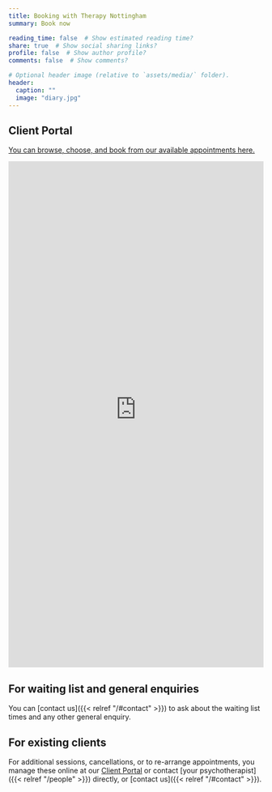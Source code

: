 ```yaml
---
title: Booking with Therapy Nottingham
summary: Book now

reading_time: false  # Show estimated reading time?
share: true  # Show social sharing links?
profile: false  # Show author profile?
comments: false  # Show comments?

# Optional header image (relative to `assets/media/` folder).
header:
  caption: ""
  image: "diary.jpg"
---
```


## Client Portal

[You can browse, choose, and book from our available appointments here.](https://clientportal.uk.powerdiary.com/clientportal/therapynottingham)

<iframe src="https://clientportal.uk.powerdiary.com/clientportal/therapynottingham" 
  id = "powerdiary_portal"  
  height = "1000px"  
  width = "100%"  
  style="border: none;" >
</iframe>  
<script src="https://clientportal.powerdiary.com/dist/portalEmbed.js"></script>

## For waiting list and general enquiries
  
You can [contact us]({{< relref "/#contact" >}}) to ask about the waiting list times and any other general enquiry.


## For existing clients

For additional sessions, cancellations, or to re-arrange appointments, you manage these online at our [Client Portal](https://clientportal.uk.powerdiary.com/clientportal/therapynottingham) or contact [your psychotherapist]({{< relref "/people" >}}) directly, or [contact us]({{< relref "/#contact" >}}).
